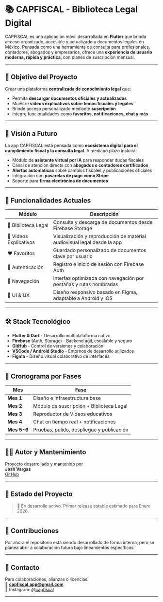 # 📚 CAPFISCAL - Biblioteca Legal Digital

CAPFISCAL es una aplicación móvil desarrollada en **Flutter** que brinda acceso organizado, accesible y actualizado a documentos legales en México. Pensada como una herramienta de consulta para profesionales, contadores, abogados y empresarios, ofrece una **experiencia de usuario moderna, rápida y práctica**, con planes de suscripción mensual.

---

## 🚀 Objetivo del Proyecto

Crear una plataforma **centralizada de conocimiento legal** que:

- Permita **descargar documentos oficiales y actualizados**
- Muestre **videos explicativos sobre temas fiscales y legales**
- Brinde acceso personalizado mediante **suscripción**
- Integre funcionalidades como **favoritos, notificaciones, chat y más**

---

## 🧠 Visión a Futuro

La app CAPFISCAL está pensada como **ecosistema digital para el cumplimiento fiscal y la consulta legal**. A mediano plazo incluirá:

- Módulo de **asistente virtual por IA** para responder dudas fiscales
- Canal de atención directa con **abogados o contadores certificados**
- **Alertas automáticas** sobre cambios fiscales y publicaciones oficiales
- Integración con **pasarelas de pago como Stripe**
- Soporte para **firma electrónica de documentos**

---

## 📱 Funcionalidades Actuales

| Módulo                | Descripción                                                                 |
|-----------------------|-----------------------------------------------------------------------------|
| 📁 Biblioteca Legal   | Consulta y descarga de documentos desde Firebase Storage                    |
| 🎥 Videos Explicativos| Visualización y reproducción de material audiovisual legal desde la app     |
| ❤️ Favoritos          | Guardado personalizado de documentos clave por usuario                     |
| 🔐 Autenticación      | Registro e inicio de sesión con Firebase Auth                               |
| 🧭 Navegación          | Interfaz optimizada con navegación por pestañas y rutas nombradas           |
| 🎨 UI & UX            | Diseño responsivo basado en Figma, adaptable a Android y iOS               |

---

## 🛠️ Stack Tecnológico

- **Flutter & Dart** - Desarrollo multiplataforma nativo
- **Firebase** (Auth, Storage) - Backend ágil, escalable y seguro
- **GitHub** - Control de versiones y colaboración
- **VSCode / Android Studio** - Entornos de desarrollo utilizados
- **Figma** - Diseño visual colaborativo de interfaces

---

## 📅 Cronograma por Fases

| Mes       | Fase                                     |
|-----------|------------------------------------------|
| **Mes 1** | Diseño e infraestructura base            |
| **Mes 2** | Módulo de suscripción + Biblioteca Legal |
| **Mes 3** | Reproductor de Videos educativos         |
| **Mes 4** | Chat en tiempo real + notificaciones     |
| **Mes 5-6** | Pruebas, pulido, despliegue y publicación |

---

## 🧑‍💻 Autor y Mantenimiento

Proyecto desarrollado y mantenido por  
**Josh Vargas**  
[GitHub](https://github.com/JoshVargasM3)

---

## 🏁 Estado del Proyecto

> 🚧 En desarrollo activo. Primer release estable estimado para Enero 2026.

---

## 💬 Contribuciones

Por ahora el repositorio está siendo desarrollado de forma interna, pero se planea abrir a colaboración futura bajo lineamientos específicos.

---

## 📣 Contacto

Para colaboraciones, alianzas o licencias:  
📧 **capfiscal.app@gmail.com**  
📲 Instagram: [@capfiscal](https://www.instagram.com/capfiscal.mx?utm_source=ig_web_button_share_sheet&igsh=ZDNlZDc0MzIxNw==)

---


